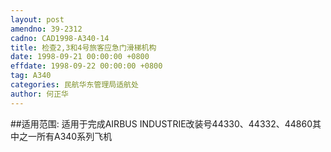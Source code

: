 ```yaml
---
layout: post
amendno: 39-2312
cadno: CAD1998-A340-14
title: 检查2,3和4号旅客应急门滑梯机构
date: 1998-09-21 00:00:00 +0800
effdate: 1998-09-22 00:00:00 +0800
tag: A340
categories: 民航华东管理局适航处
author: 何正华
---
```


##适用范围:
适用于完成AIRBUS INDUSTRIE改装号44330、44332、44860其中之一所有A340系列飞机

